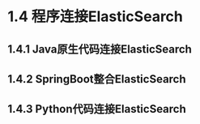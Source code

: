 # 1.4 程序连接ElasticSearch



## 1.4.1 Java原生代码连接ElasticSearch

## 1.4.2 SpringBoot整合ElasticSearch

## 1.4.3 Python代码连接ElasticSearch
